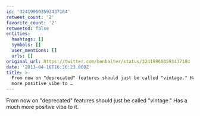 ```yaml
---
id: '324199603593437184'
retweet_count: '2'
favorite_count: '2'
retweeted: false
entities:
  hashtags: []
  symbols: []
  user_mentions: []
  urls: []
original_url: https://twitter.com/benbalter/status/324199603593437184
date: '2013-04-16T16:36:23.000Z'
title: >-
  From now on "deprecated" features should just be called "vintage." Has a much
  more positive vibe to …
---
```


From now on "deprecated" features should just be called "vintage." Has a much more positive vibe to it.